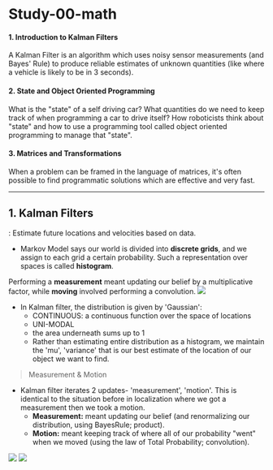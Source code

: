 # Study-00-math

#### 1. Introduction to Kalman Filters
A Kalman Filter is an algorithm which uses noisy sensor measurements (and Bayes' Rule) to produce reliable estimates of unknown quantities (like where a vehicle is likely to be in 3 seconds).

#### 2. State and Object Oriented Programming
What is the "state" of a self driving car? What quantities do we need to keep track of when programming a car to drive itself? How roboticists think about "state" and how to use a programming tool called object oriented programming to manage that "state".

#### 3. Matrices and Transformations
When a problem can be framed in the language of matrices, it's often possible to find programmatic solutions which are effective and very fast.

------------------------------------------------------------------------------------------------------------

## 1. Kalman Filters
: Estimate future locations and velocities based on data.
 - Markov Model says our world is divided into **discrete grids**, and we assign to each grid a certain probability. Such a representation over spaces is called **histogram**.

Performing a **measurement** meant updating our belief by a multiplicative factor, while **moving** involved performing a convolution.
<img src="https://user-images.githubusercontent.com/31917400/40812124-13f41562-652c-11e8-9bae-b4731167c731.jpg" />

 - In Kalman filter, the distribution is given by 'Gaussian':
   - CONTINUOUS: a continuous function over the space of locations
   - UNI-MODAL
   - the area underneath sums up to 1 
   - Rather than estimating entire distribution as a histogram, we maintain the 'mu', 'variance' that is our best estimate of the location of our object we want to find.

> Measurement & Motion
 - Kalman filter iterates 2 updates- 'measurement', 'motion'. This is identical to the situation before in localization where we got a measurement then we took a motion. 
   - **Measurement:** meant updating our belief (and renormalizing our distribution, using BayesRule; product).
   - **Motion:** meant keeping track of where all of our probability "went" when we moved (using the law of Total Probability; convolution).
<img src="https://user-images.githubusercontent.com/31917400/40843872-4ff26a7c-65aa-11e8-812f-f80f24a6597e.jpg" />

<img src="https://user-images.githubusercontent.com/31917400/40845114-9d457186-65ad-11e8-8e1a-545ee7c4e66f.jpg" />

   




















